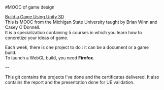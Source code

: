 #MOOC of game design

[Build a Game Using Unity 3D](https://www.coursera.org/specializations/game-development)  
This is MOOC from the Michigan State University taught by Brian Winn and Casey O'Donnell.  
It is a specialization containing 5 courses in which you learn how to concretize your ideas of game.

Each week, there is one project to do : it can be a document or a game build.  
To launch a WebGL build, you need **Firefox**.

--

This git contains the projects I've done and the certificates delivered.
It also contains the report and the presentation done for UE validation.
